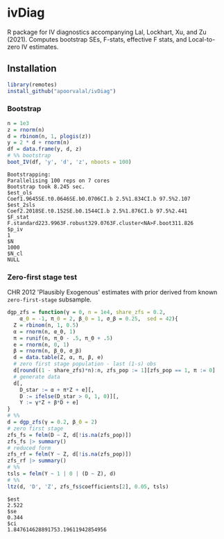 # ivDiag

R package for IV diagnostics accompanying Lal, Lockhart, Xu, and Zu (2021). Computes bootstrap SEs, F-stats, effective F stats, and Local-to-zero IV estimates. 

## Installation

```r
library(remotes)
install_github("apoorvalal/ivDiag")
```

### Bootstrap

```r
n = 1e3
z = rnorm(n)
d = rbinom(n, 1, plogis(z))
y = 2 * d + rnorm(n)
df = data.frame(y, d, z)
# %% bootstrap
boot_IV(df, 'y', 'd', 'z', nboots = 100)
```

```
Bootstrapping:
Parallelising 100 reps on 7 cores 
Bootstrap took 8.245 sec.
$est_ols
Coef1.9645SE.t0.0646SE.b0.0706CI.b 2.5%1.834CI.b 97.5%2.107
$est_2sls
Coef2.2018SE.t0.152SE.b0.1544CI.b 2.5%1.876CI.b 97.5%2.441
$F_stat
F.standard223.9963F.robust329.0763F.cluster<NA>F.boot311.826
$p_iv
1
$N
1000
$N_cl
NULL
```

### Zero-first stage test 

CHR 2012 'Plausibly Exogenous' estimates with prior derived from known
`zero-first-stage` subsample.

```r
dgp_zfs = function(γ = 0, n = 1e4, share_zfs = 0.2,
    α_0 = -1, π_0 = 2, β_0 = 1, σ_β = 0.25,  sed = 42){
  Z = rbinom(n, 1, 0.5)
  α = rnorm(n, α_0, 1)
  π = runif(n, π_0 - .5, π_0 + .5)
  e = rnorm(n, 0, 1)
  β = rnorm(n, β_0, σ_β)
  d = data.table(Z, α, π, β, e)
  # zero first stage population - last (1-s) obs
  d[round((1 - share_zfs)*n):n, zfs_pop := 1][zfs_pop == 1, π := 0]
  # generate data
  d[,
    D_star := α + π*Z + e][,
    D := ifelse(D_star > 0, 1, 0)][,
    Y := γ*Z + β*D + e]
}
# %%
d = dgp_zfs(γ = 0.2, β_0 = 2)
# zero first stage
zfs_fs = felm(D ~ Z, d[!is.na(zfs_pop)])
zfs_fs |> summary()
# reduced form
zfs_rf = felm(Y ~ Z, d[!is.na(zfs_pop)])
zfs_rf |> summary()
# %%
tsls = felm(Y ~ 1 | 0 | (D ~ Z), d)
# %%
ltz(d, 'D', 'Z', zfs_fs$coefficients[2], 0.05, tsls)

```

```
$est
2.522
$se
0.344
$ci
1.847614628891753.19611942854956
```

